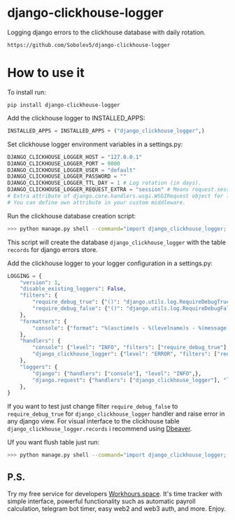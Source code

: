 # django-clickhouse-logger

Logging django errors to the clickhouse database with daily rotation.

```no-highlight
https://github.com/Sobolev5/django-clickhouse-logger
```

# How to use it

To install run:
```no-highlight
pip install django-clickhouse-logger
```

Add the clickhouse logger to INSTALLED_APPS:
```python
INSTALLED_APPS = INSTALLED_APPS + ("django_clickhouse_logger",)
```

Set clickhouse logger environment variables in a settings.py:
```python
DJANGO_CLICKHOUSE_LOGGER_HOST = "127.0.0.1" 
DJANGO_CLICKHOUSE_LOGGER_PORT = 9000
DJANGO_CLICKHOUSE_LOGGER_USER = "default"
DJANGO_CLICKHOUSE_LOGGER_PASSWORD = ""
DJANGO_CLICKHOUSE_LOGGER_TTL_DAY = 1 # Log rotation (in days).
DJANGO_CLICKHOUSE_LOGGER_REQUEST_EXTRA = "session" # Means request.session. 
# Extra attribute of django.core.handlers.wsgi.WSGIRequest object for logging. 
# You can define own attribute in your custom middleware. 
```

Run the clickhouse database creation script:
```sh
>>> python manage.py shell --command="import django_clickhouse_logger; django_clickhouse_logger.proxy.clickhouse.create_clickhouse_table()"
```
This script will create the database `django_clickhouse_logger` with the table `records` for django errors store.


Add the clickhouse logger to your logger configuration in a settings.py:
```python
LOGGING = {
    "version": 1,
    "disable_existing_loggers": False,
    "filters": {
        "require_debug_true": {"()": "django.utils.log.RequireDebugTrue",}, 
        "require_debug_false": {"()": "django.utils.log.RequireDebugFalse"}
    },
    "formatters": {
        "console": {"format": "%(asctime)s - %(levelname)s - %(message)s"},
    },
    "handlers": {
        "console": {"level": "INFO", "filters": ["require_debug_true"], "class": "logging.StreamHandler", "formatter": "console"},
        "django_clickhouse_logger": {"level": "ERROR", "filters": ["require_debug_false"], "class": "django_clickhouse_logger.handlers.ClickhouseLoggerHandler"},              
    }, 
    "loggers": {
        "django": {"handlers": ["console"], "level": "INFO",},
        "django.request": {"handlers": ["django_clickhouse_logger"], "level": "ERROR", 'propagate': False},
    },
}
```

If you want to test just change filter `require_debug_false` to `require_debug_true` for `django_clickhouse_logger` handler and raise error in any django view.
For visual interface to the clickhouse table `django_clickhouse_logger.records` i recommend using [Dbeaver](https://dbeaver.io/).

Uf you want flush table just run:
```sh
>>> python manage.py shell --command="import django_clickhouse_logger; django_clickhouse_logger.proxy.clickhouse.truncate_clickhouse_table()"
```

## P.S.
Try my free service for developers [Workhours.space](https://workhours.space/). 
It's time tracker with simple interface, powerful functionality such as automatic payroll calculation, 
telegram bot timer, easy web2 and web3 auth, and more. Enjoy. 

